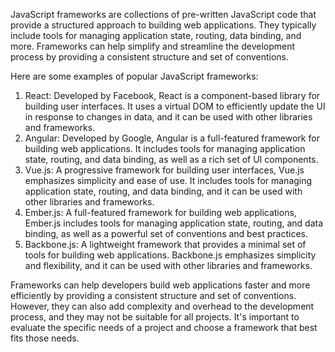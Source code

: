 JavaScript frameworks are collections of pre-written JavaScript code that provide a structured approach to building web applications. They typically include tools for managing application state, routing, data binding, and more. Frameworks can help simplify and streamline the development process by providing a consistent structure and set of conventions.

Here are some examples of popular JavaScript frameworks:

1. React: Developed by Facebook, React is a component-based library for building user interfaces. It uses a virtual DOM to efficiently update the UI in response to changes in data, and it can be used with other libraries and frameworks.
2. Angular: Developed by Google, Angular is a full-featured framework for building web applications. It includes tools for managing application state, routing, and data binding, as well as a rich set of UI components.
3. Vue.js: A progressive framework for building user interfaces, Vue.js emphasizes simplicity and ease of use. It includes tools for managing application state, routing, and data binding, and it can be used with other libraries and frameworks.
4. Ember.js: A full-featured framework for building web applications, Ember.js includes tools for managing application state, routing, and data binding, as well as a powerful set of conventions and best practices.
5. Backbone.js: A lightweight framework that provides a minimal set of tools for building web applications. Backbone.js emphasizes simplicity and flexibility, and it can be used with other libraries and frameworks.

Frameworks can help developers build web applications faster and more efficiently by providing a consistent structure and set of conventions. However, they can also add complexity and overhead to the development process, and they may not be suitable for all projects. It's important to evaluate the specific needs of a project and choose a framework that best fits those needs.